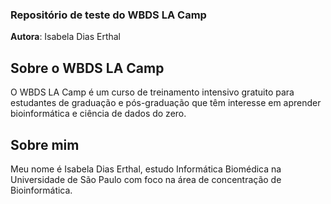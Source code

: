 ### Repositório de teste do WBDS LA Camp

**Autora**: Isabela Dias Erthal

## Sobre o WBDS LA Camp
O WBDS LA Camp é um curso de treinamento intensivo gratuito para estudantes de graduação e pós-graduação que têm interesse em aprender bioinformática e ciência de dados do zero.

## Sobre mim 
Meu nome é Isabela Dias Erthal, estudo Informática Biomédica na Universidade de São Paulo com foco na área de concentração de Bioinformática.
